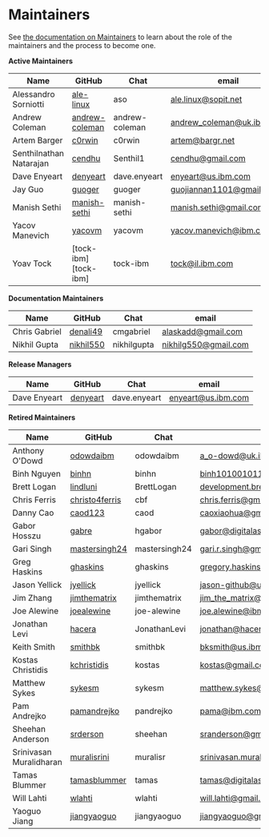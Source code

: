 Maintainers
===========

See [the documentation on Maintainers](https://hyperledger-fabric.readthedocs.io/en/latest/CONTRIBUTING.html#maintainers) to learn about the role of the maintainers and the process to become one.

**Active Maintainers**

| Name                    | GitHub | Chat | email
|-------------------------|--------|------|----------------------
| Alessandro Sorniotti    | [ale-linux][ale-linux] | aso | <ale.linux@sopit.net>
| Andrew Coleman          | [andrew-coleman][andrew-coleman] | andrew-coleman | <andrew_coleman@uk.ibm.com>
| Artem Barger            | [c0rwin][c0rwin] | c0rwin | <artem@bargr.net>
| Senthilnathan Natarajan | [cendhu][cendhu] | Senthil1 | <cendhu@gmail.com>
| Dave Enyeart            | [denyeart][denyeart] | dave.enyeart | <enyeart@us.ibm.com>
| Jay Guo                 | [guoger][guoger] | guoger | <guojiannan1101@gmail.com>
| Manish Sethi            | [manish-sethi][manish-sethi] | manish-sethi | <manish.sethi@gmail.com>
| Yacov Manevich          | [yacovm][yacovm] | yacovm | <yacov.manevich@ibm.com>
| Yoav Tock               | [tock-ibm][tock-ibm] | tock-ibm | <tock@il.ibm.com>


**Documentation Maintainers**

| Name | GitHub | Chat | email
|------|--------|------|----------------------
| Chris Gabriel  | [denali49][denali49] | cmgabriel | <alaskadd@gmail.com>
| Nikhil Gupta | [nikhil550][nikhil550] | nikhilgupta | <nikhilg550@gmail.com>

**Release Managers**

| Name | GitHub | Chat | email
|------|--------|------|----------------------
| Dave Enyeart | [denyeart][denyeart] | dave.enyeart | <enyeart@us.ibm.com>

**Retired Maintainers**

| Name | GitHub | Chat | email
|------|--------|------|----------------------
| Anthony O'Dowd | [odowdaibm][odowdaibm] | odowdaibm | <a_o-dowd@uk.ibm.com>
| Binh Nguyen | [binhn][binhn] | binhn | <binh1010010110@gmail.com>
| Brett Logan | [lindluni][lindluni] | BrettLogan | <development.brett@gmail.com>
| Chris Ferris | [christo4ferris][christo4ferris] | cbf | <chris.ferris@gmail.com>
| Danny Cao | [caod123][caod123] | caod | <caoxiaohua@gmail.com>
| Gabor Hosszu | [gabre][gabre] | hgabor | <gabor@digitalasset.com>
| Gari Singh | [mastersingh24][mastersingh24] | mastersingh24 | <gari.r.singh@gmail.com>
| Greg Haskins | [ghaskins][ghaskins] | ghaskins | <gregory.haskins@gmail.com>
| Jason Yellick | [jyellick][jyellick] | jyellick | <jason-github@unaddressable.org>
| Jim Zhang | [jimthematrix][jimthematrix] | jimthematrix | <jim_the_matrix@hotmail.com>
| Joe Alewine | [joealewine][joealewine] | joe-alewine | <joe.alewine@ibm.com>
| Jonathan Levi | [hacera][hacera] |JonathanLevi | <jonathan@hacera.com>
| Keith Smith | [smithbk][smithbk] | smithbk | <bksmith@us.ibm.com>
| Kostas Christidis | [kchristidis][kchristidis] | kostas | <kostas@gmail.com>
| Matthew Sykes | [sykesm][sykesm] | sykesm | <matthew.sykes@gmail.com>
| Pam Andrejko | [pamandrejko][pamandrejko] | pandrejko | <pama@ibm.com>
| Sheehan Anderson | [srderson][srderson] | sheehan | <sranderson@gmail.com>
| Srinivasan Muralidharan | [muralisrini][muralisrini] | muralisr | <srinivasan.muralidharan99@gmail.com>
| Tamas Blummer | [tamasblummer][tamasblummer] | tamas | <tamas@digitalasset.com>
| Will Lahti | [wlahti][wlahti] | wlahti | <will.lahti@gmail.com>
| Yaoguo Jiang | [jiangyaoguo][jiangyaoguo] | jiangyaoguo | <jiangyaoguo@gmail.com>

[ale-linux]: https://github.com/ale-linux
[andrew-coleman]: https://github.com/andrew-coleman
[binhn]: https://github.com/binhn
[lindluni]: https://github.com/lindluni
[c0rwin]: https://github.com/c0rwin
[caod123]: https://github.com/caod123
[cendhu]: https://github.com/cendhu
[christo4ferris]: https://github.com/christo4ferris
[denali49]: https://github.com/denali49
[denyeart]: https://github.com/denyeart
[gabre]: https://github.com/gabre
[ghaskins]: https://github.com/ghaskins
[guoger]: https://github.com/guoger
[hacera]: https://github.com/hacera
[jiangyaoguo]: https://github.com/jiangyaoguo
[jimthematrix]: https://github.com/jimthematrix
[joealewine]: https://github.com/joealewine
[jyellick]: https://github.com/jyellick
[kchristidis]: https://github.com/kchristidis
[manish-sethi]: https://github.com/manish-sethi
[mastersingh24]: https://github.com/mastersingh24
[muralisrini]: https://github.com/muralisrini
[nikhil550]: https://github.com/nikhil550
[odowdaibm]: https://github.com/odowdaibm
[pamandrejko]: https://github.com/pamandrejko
[smithbk]: https://github.com/smithbk
[srderson]: https://github.com/srderson
[sykesm]: https://github.com/sykesm
[tamasblummer]: https://github.com/tamasblummer
[wlahti]: https://github.com/wlahti
[yacovm]: https://github.com/yacovm
